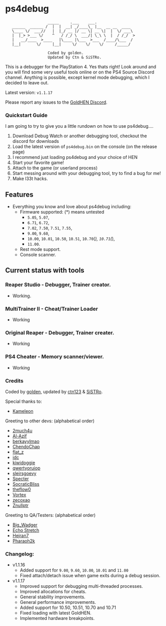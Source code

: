 # ps4debug
```
                   _____     .___    ___.
   ______  ______ /  |  |  __| _/____\_ |__  __ __  ____
   \____ \/  ___//   |  |_/ __ |/ __ \| __ \|  |  \/ ___\
   |  |_> >___ \/    ^   / /_/ \  ___/| \_\ \  |  / /_/  >
   |   __/____  >____   |\____ |\___  >___  /____/\___  /
   |__|       \/     |__|     \/    \/    \/     /_____/

                   Coded by golden.
                   Updated by Ctn & SiSTRo.
```

This is a debugger for the PlayStation 4. Yes thats right! Look around and you will find some very useful tools online or on the PS4 Source Discord channel. Anything is possible, except kernel mode debugging, which I decided to leave out.

Latest version: `v1.1.17`

Please report any issues to the [GoldHEN Discord](https://discord.gg/pR5NTEVBGt).

### Quickstart Guide
I am going to try to give you a little rundown on how to use ps4debug....
1. Download Debug Watch or another debugging tool, checkout the discord for downloads
2. Load the latest version of `ps4debug.bin` on the console (on the release page)
3. I recommend just loading ps4debug and your choice of HEN
4. Start your favorite game!
5. Attach to the game (or userland process)
6. Start messing around with your debugging tool, try to find a bug for me!
7. Make l33t hacks.

## Features

- Everything you know and love about ps4debug including:
  - Firmware supported: (*) means untested
    - `5.05`, `5.07`,
    - `6.71`, `6.72`,
    - `7.02`, `7.50`, `7.51`, `7.55`,
    - `9.00`, `9.60`,
    - `10.00`, `10.01`, `10.50`, `10.51`, `10.70`(*), `10.71`(*),
    - `11.00`.
  - Rest mode support.
  - Console scanner.

## Current status with tools

### Reaper Studio - Debugger, Trainer creator.
- Working.

### MultiTrainer II - Cheat/Trainer Loader
- Working

### Original Reaper - Debugger, Trainer creater.
- Working

### PS4 Cheater - Memory scanner/viewer.
- Working

### Credits

Coded by [golden](https://github.com/jogolden), updated by [ctn123](https://github.com/ctn123) & [SiSTRo](https://github.com/SiSTR0).

Special thanks to:
- [Kameleon](https://github.com/kmeps4)

Greeting to other devs: (alphabetical order)
- [2much4u](https://github.com/2much4u)
- [Al-Azif](https://github.com/Al-Azif)
- [berkayylmao](https://github.com/berkayylmao)
- [ChendoChap](https://github.com/ChendoChap)
- [flat_z](https://github.com/flatz)
- [idc](https://github.com/idc)
- [kiwidoggie](https://github.com/kiwidoggie)
- [qwertyoruiop](https://twitter.com/qwertyoruiopz)
- [sleirsgoevy](https://github.com/sleirsgoevy)
- [Specter](https://github.com/Cryptogenic)
- [SocraticBliss](https://github.com/SocraticBliss)
- [theflow0](https://github.com/TheOfficialFloW)
- [Vortex](https://github.com/xvortex)
- [zecoxao](https://twitter.com/notzecoxao)
- [Znullptr](https://github.com/dmiller423)

Greeting to QA/Testers: (alphabetical order)
- [Big_Wadger](https://twitter.com/big_wadger)
- [Echo Stretch](https://twitter.com/StretchEcho)
- [Hejran7](https://www.youtube.com/@BabaAlloush)
- [Pharaoh2k](https://github.com/Pharaoh2k)

### Changelog:
- v1.1.16
  - Added support for `9.00`, `9.60`, `10.00`, `10.01` and `11.00`
  - Fixed attach/detach issue when game exits during a debug session.
- v1.1.17
  - Improved support for debugging multi-threaded processes.
  - Improved allocations for cheats.
  - General stability improvements.
  - General performance improvements.
  - Added support for 10.50, 10.51, 10.70 and 10.71
  - Fixed loading with latest GoldHEN.
  - Implemented hardware breakpoints.

